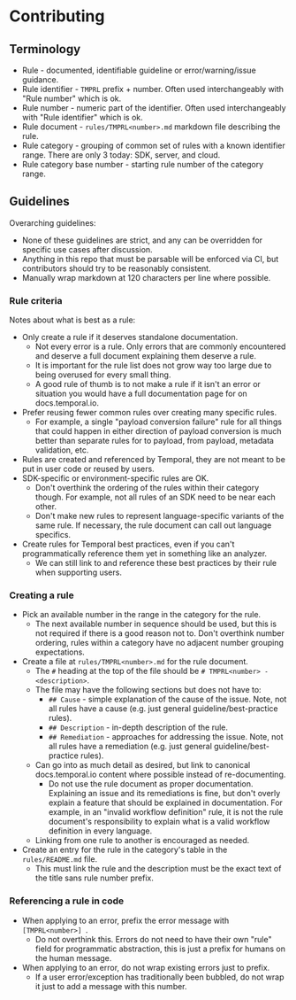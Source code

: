 # Contributing

## Terminology

* Rule - documented, identifiable guideline or error/warning/issue guidance.
* Rule identifier - `TMPRL` prefix + number. Often used interchangeably with "Rule number" which is ok.
* Rule number - numeric part of the identifier. Often used interchangeably with "Rule identifier" which is ok.
* Rule document - `rules/TMPRL<number>.md` markdown file describing the rule.
* Rule category - grouping of common set of rules with a known identifier range. There are only 3 today: SDK, server,
  and cloud.
* Rule category base number - starting rule number of the category range.

## Guidelines

Overarching guidelines:

* None of these guidelines are strict, and any can be overridden for specific use cases after discussion.
* Anything in this repo that must be parsable will be enforced via CI, but contributors should try to be reasonably
  consistent.
* Manually wrap markdown at 120 characters per line where possible.

### Rule criteria

Notes about what is best as a rule:

* Only create a rule if it deserves standalone documentation.
  * Not every error is a rule. Only errors that are commonly encountered and deserve a full document explaining them
    deserve a rule.
  * It is important for the rule list does not grow way too large due to being overused for every small thing.
  * A good rule of thumb is to not make a rule if it isn't an error or situation you would have a full documentation
    page for on docs.temporal.io.
* Prefer reusing fewer common rules over creating many specific rules.
  * For example, a single "payload conversion failure" rule for all things that could happen in either direction of
    payload conversion is much better than separate rules for to payload, from payload, metadata validation, etc.
* Rules are created and referenced by Temporal, they are not meant to be put in user code or reused by users.
* SDK-specific or environment-specific rules are OK.
  * Don't overthink the ordering of the rules within their category though. For example, not all rules of an SDK need to
    be near each other.
  * Don't make new rules to represent language-specific variants of the same rule. If necessary, the rule document can
    call out language specifics.
* Create rules for Temporal best practices, even if you can't programmatically reference them yet in something like an
  analyzer.
  * We can still link to and reference these best practices by their rule when supporting users.

### Creating a rule

* Pick an available number in the range in the category for the rule.
  * The next available number in sequence should be used, but this is not required if there is a good reason not to.
    Don't overthink number ordering, rules within a category have no adjacent number grouping expectations.
* Create a file at `rules/TMPRL<number>.md` for the rule document.
  * The `#` heading at the top of the file should be `# TMPRL<number> - <description>`.
  * The file may have the following sections but does not have to:
    * `## Cause` - simple explanation of the cause of the issue. Note, not all rules have a cause (e.g. just general
      guideline/best-practice rules).
    * `## Description` - in-depth description of the rule.
    * `## Remediation` - approaches for addressing the issue. Note, not all rules have a remediation (e.g. just general
      guideline/best-practice rules).
  * Can go into as much detail as desired, but link to canonical docs.temporal.io content where possible instead of
    re-documenting.
    * Do not use the rule document as proper documentation. Explaining an issue and its remediations is fine, but don't
      overly explain a feature that should be explained in documentation. For example, in an
      "invalid workflow definition" rule, it is not the rule document's responsibility to explain what is a valid
      workflow definition in every language.
  * Linking from one rule to another is encouraged as needed.
* Create an entry for the rule in the category's table in the `rules/README.md` file.
  * This must link the rule and the description must be the exact text of the title sans rule number prefix.

### Referencing a rule in code

* When applying to an error, prefix the error message with `[TMPRL<number>] `.
  * Do not overthink this. Errors do not need to have their own "rule" field for programmatic abstraction, this is just
    a prefix for humans on the human message.
* When applying to an error, do not wrap existing errors just to prefix.
  * If a user error/exception has traditionally been bubbled, do not wrap it just to add a message with this number.
